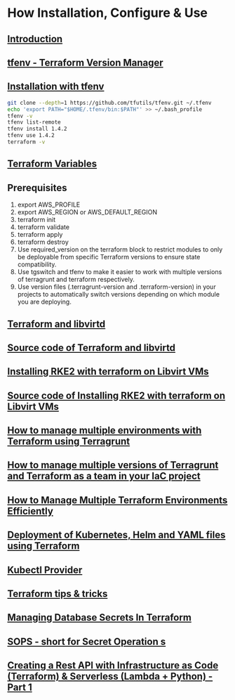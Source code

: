 # How Installation, Configure & Use

## [Introduction](https://blog.gruntwork.io/an-introduction-to-terraform-f17df9c6d180#3fd2)
## [tfenv - Terraform Version Manager](https://spacelift.io/blog/terraform-version-upgrade)
## [Installation with tfenv](https://technology.doximity.com/articles/terraform-s3-backend-best-practices)
```bash
git clone --depth=1 https://github.com/tfutils/tfenv.git ~/.tfenv
echo 'export PATH="$HOME/.tfenv/bin:$PATH"' >> ~/.bash_profile
tfenv -v
tfenv list-remote
tfenv install 1.4.2
tfenv use 1.4.2
terraform -v
```
## [Terraform Variables](https://spacelift.io/blog/terraform-tfvars)
## Prerequisites
1. export AWS_PROFILE
2. export AWS_REGION or AWS_DEFAULT_REGION
3. terraform init
4. terraform validate
5. terraform apply
6. terraform destroy
7. Use required_version on the terraform block to restrict modules to only be deployable from specific Terraform versions to ensure state compatibility.
8. Use tgswitch and tfenv to make it easier to work with multiple versions of terragrunt and terraform respectively.
9. Use version files (.terragrunt-version and .terraform-version) in your projects to automatically switch versions depending on which module you are deploying.

## [Terraform and libvirtd](https://www.youtube.com/watch?v=MdeJn1k2b8Y)
## [Source code of Terraform and libvirtd](https://github.com/gitsridhar/libvirt-terraform) 
## [Installing RKE2 with terraform on Libvirt VMs](https://www.youtube.com/watch?v=2XDvqWFRFw4)
## [Source code of Installing RKE2 with terraform on Libvirt VMs](https://github.com/hoeghh/rke2-terraform)
## [How to manage multiple environments with Terraform using Terragrunt](https://blog.gruntwork.io/how-to-manage-multiple-environments-with-terraform-using-terragrunt-2c3e32fc60a8)

## [How to manage multiple versions of Terragrunt and Terraform as a team in your IaC project](https://blog.gruntwork.io/how-to-manage-multiple-versions-of-terragrunt-and-terraform-as-a-team-in-your-iac-project-da5b59209f2d)

## [How to Manage Multiple Terraform Environments Efficiently](https://spacelift.io/blog/terraform-environments)

## [Deployment of Kubernetes, Helm and YAML files using Terraform](https://msandbu.org/deployment-of-kubernetes-helm-and-yaml-files-using-terraform/)

## [Kubectl Provider](https://registry.terraform.io/providers/gavinbunney/kubectl/latest/docs)

## [Terraform tips & tricks](https://blog.gruntwork.io/terraform-tips-tricks-loops-if-statements-and-gotchas-f739bbae55f9)

## [Managing Database Secrets In Terraform](https://dev.to/kelvinskell/how-to-manage-secrets-in-terraform-like-a-pro-14nn)

## [SOPS - short for Secret Operation s](https://blog.gitguardian.com/a-comprehensive-guide-to-sops/#:~:text=SOPS%2C%20short%20for%20Secrets%20OPerationS,editor%2C%20encryption%2C%20and%20automation)

## [Creating a Rest API with Infrastructure as Code (Terraform) & Serverless (Lambda + Python) - Part 1](https://dev.to/aws-builders/creating-a-rest-api-with-infrastructure-as-code-terraform-serverless-lambda-python-part-1-3mbp)

